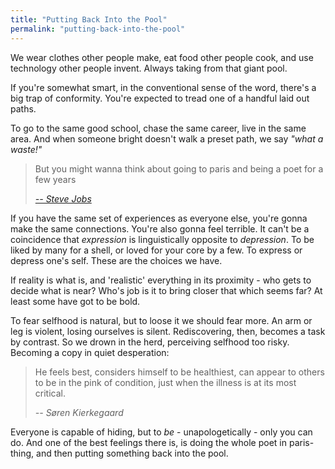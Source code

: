 ```yaml
---
title: "Putting Back Into the Pool"
permalink: "putting-back-into-the-pool"
---
```


We wear clothes other people make, eat food other people cook, and use technology other people invent. Always taking from that giant pool.

If you're somewhat smart, in the conventional sense of the word, there's a big trap of conformity. You're expected to tread one of a handful laid out paths.

To go to the same good school, chase the same career, live in the same area. And when someone bright doesn't walk a preset path, we say *"what a waste!"*

> But you might wanna think about going to paris and being a poet for a few years
>
> <cite><a href="https://www.youtube.com/watch?v=oPbcM5N5Sqg">-- Steve Jobs</a></cite>

If you have the same set of experiences as everyone else, you're gonna make the same connections. You're also gonna feel terrible. It can't be a coincidence that *expression* is linguistically opposite to *depression*. To be liked by many for a shell, or loved for your core by a few. To express or depress one's self. These are the choices we have.

If reality is what is, and 'realistic' everything in its proximity - who gets to decide what is near? Who's job is it to bring closer that which seems far? At least some have got to be bold.

To fear selfhood is natural, but to loose it we should fear more. An arm or leg is violent, losing ourselves is silent. Rediscovering, then, becomes a task by contrast. So we drown in the herd, perceiving selfhood too risky. Becoming a copy in quiet desperation:

> He feels best, considers himself to be healthiest, can appear to others to be in the pink of condition, just when the illness is at its most critical.
>
> <cite>-- Søren Kierkegaard</cite>

Everyone is capable of hiding, but to *be* - unapologetically - only you can do. And one of the best feelings there is, is doing the whole poet in paris-thing, and then putting something back into the pool.
